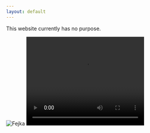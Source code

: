 ```yaml
---
layout: default
---
```


This website currently has no purpose.

<img src="https://owenbof.github.io/cdn/fejka.png" alt="Fejka">

<video width="320" height="240" controls>
  <source src="https://cdn.joecollyer.com/video/gatto.mp4" type="video/mp4">
  <source src="https://cdn.joecollyer.com/video/gatto.mp4" type="video/ogg">
Your browser does not support the video tag.
</video>
